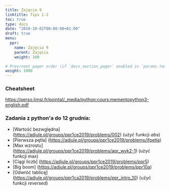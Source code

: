 ```yaml
---
title: Zajęcia 9
linktitle: Tips 1-2
toc: true
type: docs
date: "2019-10-02T00:00:00+01:00"
draft: true
menu:
  ppr:
    name: Zajęcia 9
    parent: Zajęcia
    weight: 100

# Prev/next pager order (if `docs_section_pager` enabled in `params.toml`)
weight: 1000
---
```


### Cheatsheet
https://perso.limsi.fr/pointal/_media/python:cours:mementopython3-english.pdf

### Zadania z python'a do 12 grudnia:
<!--12.12.19 python-->
* [Wartość bezwględna] (https://adjule.pl/groups/ppr1ce2019/problems/002) (użyć funkcji _abs_)
* [Pierwsza pętla] (https://adjule.pl/groups/ppr1ce2019/problems/ifpetla)
* [Max wzrostu] (https://adjule.pl/groups/ppr1ce2019/problems/apr_wyk2-1) (użyć funkcji max)
* [Ciągi liczb] (https://adjule.pl/groups/ppr1ce2019/problems/ppr5)
* [Big boom] (https://adjule.pl/groups/ppr1ce2019/problems/ppr10a)
* [Odwróć tablicę] (https://adjule.pl/groups/ppr1ca2019/problems/ppr_intro_10) (użyć funkcji *reversed*)

<!-- dla pythona -->

<!-- * [Kalkulator](https://adjule.pl/groups/ppr1ca2019/problems/ppr21) -->
<!-- * [Loteria](https://adjule.pl/groups/ppr1ca2019/problems/ppr23) -->
<!-- * [Trójkąt](https://adjule.pl/groups/ppr1ca2019/problems/ppr24) -->
<!-- * [Sito Eratostenesa](https://adjule.pl/groups/ppr1ca2019/problems/ppr28) -->
<!-- * [Qsort](https://adjule.pl/groups/ppr1ca2019/problems/ppr25) -->
